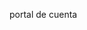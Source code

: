 <Token xmlns:xlink="http://www.w3.org/1999/xlink">portal de cuenta</Token>

<!--HONumber=Jun16_HO4-->


